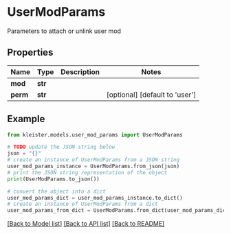 # UserModParams

Parameters to attach or unlink user mod

## Properties

Name | Type | Description | Notes
------------ | ------------- | ------------- | -------------
**mod** | **str** |  | 
**perm** | **str** |  | [optional] [default to 'user']

## Example

```python
from kleister.models.user_mod_params import UserModParams

# TODO update the JSON string below
json = "{}"
# create an instance of UserModParams from a JSON string
user_mod_params_instance = UserModParams.from_json(json)
# print the JSON string representation of the object
print(UserModParams.to_json())

# convert the object into a dict
user_mod_params_dict = user_mod_params_instance.to_dict()
# create an instance of UserModParams from a dict
user_mod_params_from_dict = UserModParams.from_dict(user_mod_params_dict)
```
[[Back to Model list]](../README.md#documentation-for-models) [[Back to API list]](../README.md#documentation-for-api-endpoints) [[Back to README]](../README.md)


